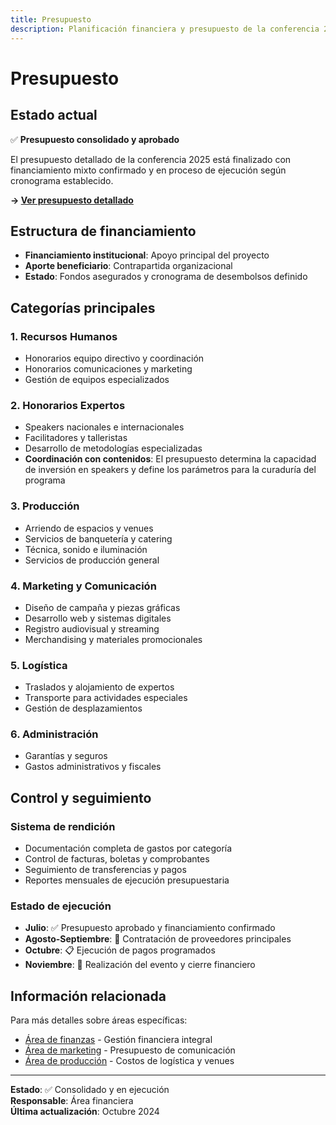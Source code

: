 ```yaml
---
title: Presupuesto
description: Planificación financiera y presupuesto de la conferencia 2025
---
```


# Presupuesto

## Estado actual

✅ **Presupuesto consolidado y aprobado**

El presupuesto detallado de la conferencia 2025 está finalizado con financiamiento mixto confirmado y en proceso de ejecución según cronograma establecido.

**→ [Ver presupuesto detallado](https://docs.google.com/spreadsheets/d/16Jr-4L1M3vwD5PF8dN0ViSOBZQ1HS2_i/edit?usp=sharing&ouid=111782249911100052915&rtpof=true&sd=true)**

## Estructura de financiamiento

- **Financiamiento institucional**: Apoyo principal del proyecto
- **Aporte beneficiario**: Contrapartida organizacional
- **Estado**: Fondos asegurados y cronograma de desembolsos definido

## Categorías principales

### **1. Recursos Humanos**
- Honorarios equipo directivo y coordinación
- Honorarios comunicaciones y marketing
- Gestión de equipos especializados

### **2. Honorarios Expertos**
- Speakers nacionales e internacionales
- Facilitadores y talleristas
- Desarrollo de metodologías especializadas
- **Coordinación con contenidos**: El presupuesto determina la capacidad de inversión en speakers y define los parámetros para la curaduría del programa

### **3. Producción**
- Arriendo de espacios y venues
- Servicios de banquetería y catering
- Técnica, sonido e iluminación
- Servicios de producción general

### **4. Marketing y Comunicación**
- Diseño de campaña y piezas gráficas
- Desarrollo web y sistemas digitales
- Registro audiovisual y streaming
- Merchandising y materiales promocionales

### **5. Logística**
- Traslados y alojamiento de expertos
- Transporte para actividades especiales
- Gestión de desplazamientos

### **6. Administración**
- Garantías y seguros
- Gastos administrativos y fiscales

## Control y seguimiento

### **Sistema de rendición**
- Documentación completa de gastos por categoría
- Control de facturas, boletas y comprobantes
- Seguimiento de transferencias y pagos
- Reportes mensuales de ejecución presupuestaria

### **Estado de ejecución**
- **Julio**: ✅ Presupuesto aprobado y financiamiento confirmado
- **Agosto-Septiembre**: 🔄 Contratación de proveedores principales
- **Octubre**: 📋 Ejecución de pagos programados
- **Noviembre**: 🎯 Realización del evento y cierre financiero

## Información relacionada

Para más detalles sobre áreas específicas:
- [Área de finanzas](/areas/finanzas/overview) - Gestión financiera integral
- [Área de marketing](/areas/marketing-diseno/overview) - Presupuesto de comunicación
- [Área de producción](/areas/produccion/overview) - Costos de logística y venues

---

**Estado**: ✅ Consolidado y en ejecución  
**Responsable**: Área financiera  
**Última actualización**: Octubre 2024